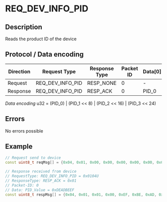 # REQ_DEV_INFO_PID

## Description

Reads the product ID of the device

## Protocol / Data encoding

| Direction | Request Type | Response Type | Packet ID | Data[0] | Data[1] | Data[2] | Data [3] |
|-|-|-|-|-|-|-|-|
|Request|REQ_DEV_INFO_PID|RESP_NONE|0|-|-|-|-|
|Response|REQ_DEV_INFO_PID|RESP_ACK|0|PID_0|PID_1|PID_2|PID_3|

*Data encoding*
u32 = (PID_0) | (PID_1 << 8) | (PID_2 << 16) | (PID_3 << 24)

## Errors

No errors possible

## Example
 
```C++
// Request send to device
const uint8_t reqMsg[] = {0x04, 0x01, 0x00, 0x00, 0x00, 0x00, 0x00, 0x00};

// Response received from device
// RequestType: REQ_DEV_INFO_PID = 0x0104U
// ResponseType: RESP_ACK = 0x01
// Packet-ID: 0
// Data: PID_Value = 0xDEADBEEF
const uint8_t respMsg[] = {0x04, 0x01, 0x01, 0x00, 0xEF, 0xBE, 0xAD, 0xDE};

```
